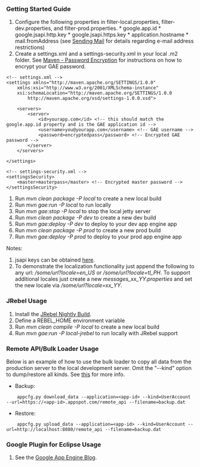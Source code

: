 ### Getting Started Guide ###

  1. Configure the following properties in filter-local.properties, filter-dev.properties, and filter-prod.properties.
    * google.app.id
    * google.jsapi.http.key
    * google.jsapi.https.key
    * application.hostname
    * mail.fromAddress (see [Sending Mail](http://code.google.com/appengine/docs/java/mail/overview.html#Sending_Mail) for details regarding e-mail address restrictions)
  1. Create a settings.xml and a settings-security.xml in your local .m2 folder. See [Maven - Password Encryption](http://maven.apache.org/guides/mini/guide-encryption.html) for instructions on how to encrypt your GAE password.
```
<!-- settings.xml -->
<settings xmlns="http://maven.apache.org/SETTINGS/1.0.0"
    xmlns:xsi="http://www.w3.org/2001/XMLSchema-instance"
    xsi:schemaLocation="http://maven.apache.org/SETTINGS/1.0.0
        http://maven.apache.org/xsd/settings-1.0.0.xsd">
  
    <servers>
        <server>
            <id>yourapp.com</id> <!-- this should match the google.app.id property and is the GAE application id -->
            <username>you@yourapp.com</username> <!-- GAE username -->
            <password>encryptedpass</password> <!-- Encrypted GAE password -->
        </server>    
    </servers>

</settings>
```
```
<!-- settings-security.xml -->
<settingsSecurity>
    <master>masterpass</master> <!-- Encrypted master password -->
</settingsSecurity>
```
  1. Run _mvn clean package -P local_ to create a new local build
  1. Run _mvn gae:run -P local_ to run locally
  1. Run _mvn gae:stop -P local_ to stop the local jetty server
  1. Run _mvn clean package -P dev_ to create a new dev build
  1. Run _mvn gae:deploy -P dev_ to deploy to your dev app engine app
  1. Run _mvn clean package -P prod_ to create a new prod build
  1. Run _mvn gae:deploy -P prod_ to deploy to your prod app engine app

Notes:
  1. jsapi keys can be obtained [here](http://code.google.com/apis/ajaxlibs/documentation/index.html#sign_up_for_an_api_key).
  1. To demonstrate the localization functionality just append the following to any url: _/some/url?locale=en\_US_ or _/some/url?locale=tl\_PH_. To support additional locales just create a new _messages\_xx\_YY.properties_ and set the new locale via _/some/url?locale=xx\_YY_.

### JRebel Usage ###
  1. Install the [JRebel Nightly Build](http://www.zeroturnaround.com/jrebel/early-access/).
  1. Define a REBEL\_HOME environment variable
  1. Run _mvn clean compile -P local_ to create a new local build
  1. Run _mvn gae:run -P local-jrebel_ to run locally with JRebel support

### Remote API/Bulk Loader Usage ###
Below is an example of how to use the bulk loader to copy all data from the production server to the local development server. Omit the "--kind" option to dump/restore all kinds. See [this](http://code.google.com/appengine/docs/python/tools/uploadingdata.html) for more info.
  * Backup:
```
    appcfg.py download_data --application=<app-id> --kind=UserAccount --url=https://<app-id>.appspot.com/remote_api --filename=backup.dat
```
  * Restore:
```
    appcfg.py upload_data --application=<app-id> --kind=UserAccount --url=http://localhost:8080/remote_api --filename=backup.dat
```

### Google Plugin for Eclipse Usage ###
  1. See the [Google App Engine Blog](http://googlewebtoolkit.blogspot.com/2010/08/how-to-use-google-plugin-for-eclipse.html).